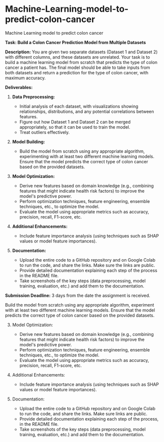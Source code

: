 # Machine-Learning-model-to-predict-colon-cancer
Machine Learning model to predict colon cancer

**Task: Build a Colon Cancer Prediction Model from Multiple Datasets**

**Description:**
You are given two separate datasets (Dataset 1 and Dataset 2) with different columns, and these datasets are unrelated. Your task is to build a machine learning model from scratch that predicts the type of colon cancer a patient has. The final model should be able to take inputs from both datasets and return a prediction for the type of colon cancer, with maximum accuracy.

**Deliverables:**

1. **Data Preprocessing:**
   - Initial analysis of each dataset, with visualizations showing relationships, distributions, and any potential correlations between features.
   - Figure out how Dataset 1 and Dataset 2 can be merged appropriately, so that it can be used to train the model.
   - Treat outliers effectively.

2. **Model Building:**
   - Build the model from scratch using any appropriate algorithm, experimenting with at least two different machine learning models. Ensure that the model predicts the correct type of colon cancer based on the provided datasets.

3. **Model Optimization:**
   - Derive new features based on domain knowledge (e.g., combining features that might indicate health risk factors) to improve the model's predictive power.
   - Perform optimization techniques, feature engineering, ensemble techniques, etc., to optimize the model.
   - Evaluate the model using appropriate metrics such as accuracy, precision, recall, F1-score, etc.

4. **Additional Enhancements:**
   - Include feature importance analysis (using techniques such as SHAP values or model feature importances).

5. **Documentation:**
   - Upload the entire code to a GitHub repository and on Google Colab to run the code, and share the links. Make sure the links are public.
   - Provide detailed documentation explaining each step of the process in the README file.
   - Take screenshots of the key steps (data preprocessing, model training, evaluation, etc.) and add them to the documentation.
  

**Submission Deadline:** 3 days from the date the assignment is received.

Build the model from scratch using any appropriate algorithm, experiment with at least two different machine learning models. Ensure that the model predicts the correct type of colon cancer based on the provided datasets.

3. Model Optimization:
   - Derive new features based on domain knowledge (e.g., combining features that might indicate health risk factors) to improve the model's predictive power.
   - Perform optimization techniques, feature engineering, ensemble techniques, etc., to optimize the model.
   - Evaluate the model using appropriate metrics such as accuracy, precision, recall, F1-score, etc.

4. Additional Enhancements:
   - Include feature importance analysis (using techniques such as SHAP values or model feature importances).

5. Documentation:
   - Upload the entire code to a GitHub repository and on Google Colab to run the code, and share the links. Make sure links are public.
   - Provide detailed documentation explaining each step of the process, in the README file.
   - Take screenshots of the key steps (data preprocessing, model training, evaluation, etc.) and add them to the documentation.
